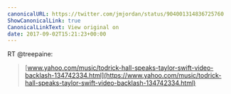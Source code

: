 ```yaml
---
canonicalURL: https://twitter.com/jmjordan/status/904001314836725760
ShowCanonicalLink: true
CanonicalLinkText: View original on
date: 2017-09-02T15:21:23+00:00
---
```

RT @treepaine:
> [www.yahoo.com/music/todrick-hall-speaks-taylor-swift-video-backlash-134742334.html](https://www.yahoo.com/music/todrick-hall-speaks-taylor-swift-video-backlash-134742334.html)